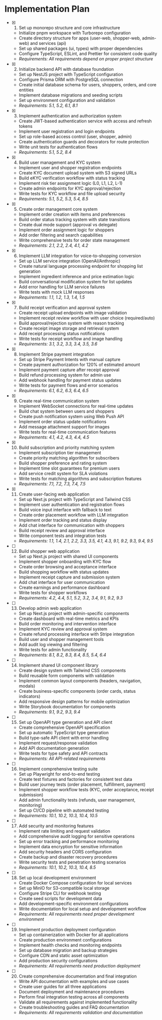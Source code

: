 # Implementation Plan

- [x] 1. Set up monorepo structure and core infrastructure
  - Initialize pnpm workspace with Turborepo configuration
  - Create directory structure for apps (user-web, shopper-web, admin-web) and services (api)
  - Set up shared packages (ui, types) with proper dependencies
  - Configure TypeScript, ESLint, and Prettier for consistent code quality
  - _Requirements: All requirements depend on proper project structure_

- [x] 2. Initialize backend API with database foundation
  - Set up NestJS project with TypeScript configuration
  - Configure Prisma ORM with PostgreSQL connection
  - Create initial database schema for users, shoppers, orders, and core entities
  - Implement database migrations and seeding scripts
  - Set up environment configuration and validation
  - _Requirements: 5.1, 5.2, 6.1, 8.1_

- [x] 3. Implement authentication and authorization system
  - Create JWT-based authentication service with access and refresh tokens
  - Implement user registration and login endpoints
  - Set up role-based access control (user, shopper, admin)
  - Create authentication guards and decorators for route protection
  - Write unit tests for authentication flows
  - _Requirements: 5.1, 5.2, 8.4_

- [x] 4. Build user management and KYC system
  - Implement user and shopper registration endpoints
  - Create KYC document upload system with S3 signed URLs
  - Build eKYC verification workflow with status tracking
  - Implement risk tier assignment logic (L0, L1, L2, L-1)
  - Create admin endpoints for KYC approval/rejection
  - Write tests for KYC workflow and file upload security
  - _Requirements: 5.1, 5.2, 5.3, 5.4, 8.5_

- [x] 5. Create order management core system
  - Implement order creation with items and preferences
  - Build order status tracking system with state transitions
  - Create dual mode support (approval vs delegate)
  - Implement order assignment logic for shoppers
  - Add order filtering and search capabilities
  - Write comprehensive tests for order state management
  - _Requirements: 2.1, 2.2, 2.4, 4.1, 4.2_

- [x] 6. Implement LLM integration for voice-to-shopping conversion
  - Set up LLM service integration (OpenAI/Anthropic)
  - Create natural language processing endpoint for shopping list generation
  - Implement ingredient inference and price estimation logic
  - Build conversational modification system for list updates
  - Add error handling for LLM service failures
  - Write tests with mock LLM responses
  - _Requirements: 1.1, 1.2, 1.3, 1.4, 1.5_

- [x] 7. Build receipt verification and approval system
  - Create receipt upload endpoints with image validation
  - Implement receipt review workflow with user choice (required/auto)
  - Build approval/rejection system with reason tracking
  - Create receipt image storage and retrieval system
  - Add receipt processing status notifications
  - Write tests for receipt workflow and image handling
  - _Requirements: 3.1, 3.2, 3.3, 3.4, 3.5, 3.6_

- [x] 8. Implement Stripe payment integration
  - Set up Stripe Payment Intents with manual capture
  - Create payment authorization for 120% of estimated amount
  - Implement payment capture after receipt approval
  - Build refund processing system for admin use
  - Add webhook handling for payment status updates
  - Write tests for payment flows and error scenarios
  - _Requirements: 6.1, 6.2, 6.3, 6.4, 6.5_

- [x] 9. Create real-time communication system
  - Implement WebSocket connections for real-time updates
  - Build chat system between users and shoppers
  - Create push notification system using Web Push API
  - Implement order status update notifications
  - Add message attachment support for images
  - Write tests for real-time communication features
  - _Requirements: 4.1, 4.2, 4.3, 4.4, 4.5_

- [x] 10. Build subscription and priority matching system
  - Implement subscription tier management
  - Create priority matching algorithm for subscribers
  - Build shopper preference and rating system
  - Implement time slot guarantees for premium users
  - Add service credit system for SLA violations
  - Write tests for matching algorithms and subscription features
  - _Requirements: 7.1, 7.2, 7.3, 7.4, 7.5_

- [x] 11. Create user-facing web application
  - Set up Next.js project with TypeScript and Tailwind CSS
  - Implement user authentication and registration flows
  - Build voice input interface with fallback to text
  - Create order placement workflow with LLM integration
  - Implement order tracking and status display
  - Add chat interface for communication with shoppers
  - Build receipt review and approval interface
  - Write component tests and integration tests
  - _Requirements: 1.1, 1.4, 2.1, 2.2, 3.3, 3.5, 4.1, 4.3, 9.1, 9.2, 9.3, 9.4, 9.5_

- [ ] 12. Build shopper web application
  - Set up Next.js project with shared UI components
  - Implement shopper onboarding with KYC flow
  - Create order browsing and acceptance interface
  - Build shopping workflow with status updates
  - Implement receipt capture and submission system
  - Add chat interface for user communication
  - Create earnings and performance dashboard
  - Write tests for shopper workflows
  - _Requirements: 4.2, 4.4, 5.1, 5.2, 3.2, 3.4, 9.1, 9.2, 9.3_

- [ ] 13. Develop admin web application
  - Set up Next.js project with admin-specific components
  - Create dashboard with real-time metrics and KPIs
  - Build order monitoring and intervention interface
  - Implement KYC review and approval system
  - Create refund processing interface with Stripe integration
  - Build user and shopper management tools
  - Add audit log viewing and filtering
  - Write tests for admin functionality
  - _Requirements: 8.1, 8.2, 8.3, 8.4, 8.5, 5.4, 6.4_

- [ ] 14. Implement shared UI component library
  - Create design system with Tailwind CSS components
  - Build reusable form components with validation
  - Implement common layout components (headers, navigation, modals)
  - Create business-specific components (order cards, status indicators)
  - Add responsive design patterns for mobile optimization
  - Write Storybook documentation for components
  - _Requirements: 9.1, 9.2, 9.3, 9.4_

- [ ] 15. Set up OpenAPI type generation and API client
  - Create comprehensive OpenAPI specification
  - Set up automatic TypeScript type generation
  - Build type-safe API client with error handling
  - Implement request/response validation
  - Add API documentation generation
  - Write tests for type safety and API contracts
  - _Requirements: All API-related requirements_

- [ ] 16. Implement comprehensive testing suite
  - Set up Playwright for end-to-end testing
  - Create test fixtures and factories for consistent test data
  - Build user journey tests (order placement, fulfillment, payment)
  - Implement shopper workflow tests (KYC, order acceptance, receipt submission)
  - Add admin functionality tests (refunds, user management, monitoring)
  - Set up CI/CD pipeline with automated testing
  - _Requirements: 10.1, 10.2, 10.3, 10.4, 10.5_

- [ ] 17. Add security and monitoring features
  - Implement rate limiting and request validation
  - Add comprehensive audit logging for sensitive operations
  - Set up error tracking and performance monitoring
  - Implement data encryption for sensitive information
  - Add security headers and CORS configuration
  - Create backup and disaster recovery procedures
  - Write security tests and penetration testing scenarios
  - _Requirements: 10.1, 10.2, 10.3, 10.4, 8.5_

- [ ] 18. Set up local development environment
  - Create Docker Compose configuration for local services
  - Set up MinIO for S3-compatible local storage
  - Configure Stripe CLI for webhook testing
  - Create seed scripts for development data
  - Add development-specific environment configurations
  - Write documentation for local setup and development workflow
  - _Requirements: All requirements need proper development environment_

- [ ] 19. Implement production deployment configuration
  - Set up containerization with Docker for all applications
  - Create production environment configurations
  - Implement health checks and monitoring endpoints
  - Set up database migration and backup strategies
  - Configure CDN and static asset optimization
  - Add production security configurations
  - _Requirements: All requirements need production deployment_

- [ ] 20. Create comprehensive documentation and final integration
  - Write API documentation with examples and use cases
  - Create user guides for all three applications
  - Document deployment and maintenance procedures
  - Perform final integration testing across all components
  - Validate all requirements against implemented functionality
  - Create troubleshooting guides and FAQ documentation
  - _Requirements: All requirements validation and documentation_